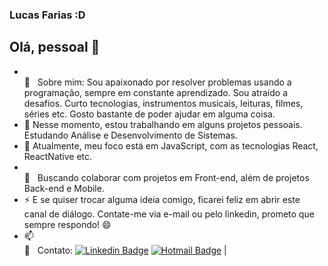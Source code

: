 ### Lucas Farias :D

## Olá, pessoal 👋

- <br/> 💬  &nbsp; Sobre mim: Sou apaixonado por resolver problemas usando a programação, sempre em constante aprendizado. Sou atraído a desafios. Curto tecnologias, instrumentos musicais, leituras, filmes, séries etc. Gosto bastante de poder ajudar em alguma coisa. 
- 🔭 Nesse momento, estou trabalhando em alguns projetos pessoais. Estudando Análise e Desenvolvimento de Sistemas.
- 🌱 Atualmente, meu foco está em JavaScript, com as tecnologias React, ReactNative etc.
- <br/> :purple_heart: &nbsp; Buscando colaborar com projetos em Front-end, além de projetos Back-end e Mobile.
- ⚡  E se quiser trocar alguma ideia comigo, ficarei feliz em abrir este canal de diálogo. Contate-me via e-mail ou pelo linkedin, prometo que sempre respondo! 😄
- 📫 <br/> :email: &nbsp; Contato: [![Linkedin Badge](https://img.shields.io/badge/-LucasFarias-blue?style=flat-square&logo=Linkedin&logoColor=white&link=https://www.linkedin.com/in/lucasfariasm/)](https://www.linkedin.com/in/lucasfariasm/)
[![Hotmail Badge](https://img.shields.io/badge/-Hotmail-0078D4?style=flat-square&logo=microsoft-outlook&logoColor=white&link=mailto:lucasfarias.bsb@hotmail.com)](mailto:lucasfarias.bsb@hotmail.com)
| 
